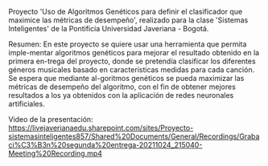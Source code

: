 Proyecto 'Uso de Algoritmos Genéticos para definir el clasificador que maximice las métricas de desempeño', realizado para la clase 'Sistemas Inteligentes' de la Pontificia Universidad Javeriana - Bogotá.

Resumen: En este proyecto se quiere usar una herramienta que permita imple-mentar algoritmos genéticos para mejorar el resultado obtenido en la primera en-trega del proyecto, donde se pretendía clasificar los diferentes géneros musicales basado en características medidas para cada canción. Se espera que mediante al-goritmos genéticos se pueda maximizar las métricas de desempeño del algoritmo, con el fin de obtener mejores resultados a los ya obtenidos con la aplicación de redes neuronales artificiales.

Video de la presentación: https://livejaverianaedu.sharepoint.com/sites/Proyecto-sistemasinteligentes857/Shared%20Documents/General/Recordings/Grabaci%C3%B3n%20segunda%20entrega-20211024_215040-Meeting%20Recording.mp4
